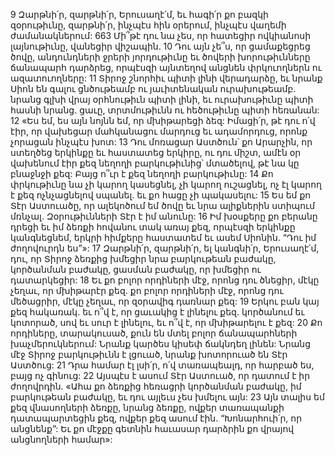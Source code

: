 9 Զարթնի՛ր, զարթնի՛ր, Երուսաղէ՛մ,
եւ հագի՛ր քո բազկի զօրութիւնը,
զարթնի՛ր, ինչպէս հին օրերում,
ինչպէս վաղեմի ժամանակներում:
663 Մի՞թէ դու նա չես, որ հատեցիր ովկիանոսի լայնութիւնը,
վանեցիր վիշապին.
10 Դու այն չե՞ս, որ ցամաքեցրեց ծովը,
անդունդների ջրերի յորդութիւնը
եւ ծովերի խորութիւնները ճանապարհ դարձրեց,
որպէսզի այնտեղով անցնեն փրկուողներն ու ազատուողները:
11 Տիրոջ շնորհիւ պիտի լինի վերադարձը,
եւ նրանք Սիոն են գալու ցնծութեամբ ու յաւիտենական ուրախութեամբ.
նրանց գլխի վրայ օրհնութիւն պիտի լինի,
եւ ուրախութիւնը պիտի հասնի նրանց.
ցաւը, տրտմութիւնն ու հեծութիւնը պիտի հեռանան:
12 «Ես եմ, ես այն նոյնն եմ, որ մխիթարեցի ձեզ:
Իմացի՛ր, թէ դու ո՛վ էիր,
որ վախեցար մահկանացու մարդուց եւ ադամորդուց,
որոնք չորացան ինչպէս խոտ:
13 Դու մոռացար Աստծուն՝ քո Արարչին,
որ ստեղծեց երկինքը եւ հաստատեց երկիրը,
ու դու միշտ, ամէն օր վախենում էիր քեզ նեղողի բարկութիւնից՝
մտածելով, թէ նա կը բնաջնջի քեզ:
Բայց ո՞ւր է քեզ նեղողի բարկութիւնը:
14 Քո փրկութիւնը նա չի կարող կասեցնել,
չի կարող ուշացնել,
ոչ էլ կարող է քեզ ոչնչացնելով սպանել.
եւ քո հացը չի պակասելու:
15 Ես եմ քո Տէր Աստուածը,
որ ալեկոծում եմ ծովը
եւ նրա ալիքներին ստիպում մռնչալ.
Զօրութիւնների Տէր է իմ անունը:
16 Իմ խօսքերը քո բերանը դրեցի
եւ իմ ձեռքի հովանու տակ առայ քեզ,
որպէսզի երկինքը կանգնեցնեմ,
երկրի հիմքերը հաստատեմ եւ ասեմ Սիոնին.
“Դու իմ ժողովուրդն ես”»:
17 Զարթնի՛ր, զարթնի՛ր, ել կանգնի՛ր, Երուսաղէ՛մ,
դու, որ Տիրոջ ձեռքից խմեցիր նրա բարկութեան բաժակը,
կործանման բաժակը,
ցասման բաժակը,
որ խմեցիր ու դատարկեցիր:
18 Եւ քո բոլոր որդիների մէջ, որոնց դու ծնեցիր,
մէկը չեղաւ, որ մխիթարէր քեզ.
քո բոլոր որդիների մէջ, որոնց դու մեծացրիր,
մէկը չեղաւ, որ զօրավիգ դառնար քեզ:
19 Երկու բան կայ քեզ հակառակ.
եւ ո՞վ է, որ ցաւակից է լինելու քեզ.
կործանում եւ կոտորած, սով եւ սուր է լինելու,
եւ ո՞վ է, որ մխիթարելու է քեզ:
20 Քո որդիները, տարակուսած, քուն են մտել բոլոր ճանապարհների խաչմերուկներում:
Նրանք կարծես կիսեփ ճակնդեղ լինեն:
Նրանց մէջ Տիրոջ բարկութիւնն է լցուած,
նրանք խոտորուած են Տէր Աստծուց:
21 Դրա համար էլ լսի՛ր, ո՛վ տառապեալդ,
որ հարբած ես, բայց ոչ գինուց:
22 Այսպէս է ասում Տէր Աստուած,
որ դատում է իր ժողովրդին.
«Ահա քո ձեռքից հեռացրի կործանման բաժակը,
իմ բարկութեան բաժակը,
եւ դու այլեւս չես խմելու այն:
23 Այն տալիս եմ քեզ վնասողների ձեռքը,
նրանց ձեռքը, ովքեր տառապանքի դատապարտեցին քեզ,
ովքեր քեզ ասում էին.
“Խոնարհուի՛ր, որ անցնենք”:
Եւ քո մէջքը գետնին հաւասար դարձրին քո վրայով անցնողների համար»:
